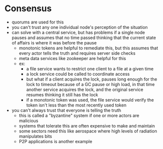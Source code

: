 # Consensus

- quorums are used for this
- you can't trust any one individual node's perception of the situation
- can solve with a central service, but has problems if a single node pauses and assumes that no time passed thinking that the current state of affairs is where it was before the pause
  - monotonic tokens are helpful to remediate this, but this assumes that every actor tells the truth and requires server side checks
  - meta data services like zookeeper are helpful for this
  - ex:
    - a file service wants to restrict one client to a file at a given time
    - a lock service could be called to coordinate access
    - but what if a client acquires the lock, pauses long enough for the lock to timeout because of a GC pause or high load, in that time another service acquires the lock, and the original service resumes thinking it still has the lock
    - if a monotonic token was used, the file service would verify the token isn't less than the most recently used token
- you can't always trust that everyone is telling the truth
  - this is called a "byzantine" system if one or more actors are malicious
  - systems that tolerate this are often expensive to make and maintain
  - some sectors need this like aerospace where high levels of radiation manipulates bits
  - P2P applications is another example